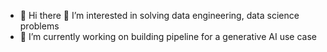 - 👋 Hi there 👀 I’m interested in solving data engineering, data science problems
- 🌱 I’m currently working on building pipeline for a generative AI use case

